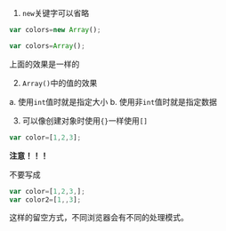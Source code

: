 1. `new`关键字可以省略

```javascript
var colors=new Array();
```

```javascript
var colors=Array();
```

上面的效果是一样的

2. `Array()`中的值的效果

a. 使用`int`值时就是指定大小
b. 使用非`int`值时就是指定数据

3. 可以像创建对象时使用`{}`一样使用`[]`

```javascript
var color=[1,2,3];
```

**注意！！！**

不要写成

```javascript
var color=[1,2,3,];
var color2=[1,,3];
```

这样的留空方式，不同浏览器会有不同的处理模式。